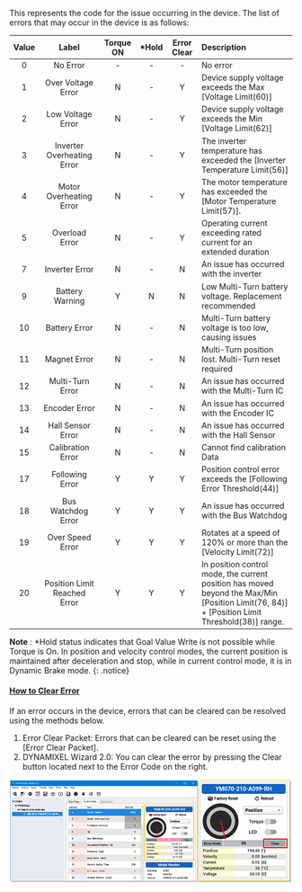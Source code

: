 This represents the code for the issue occurring in the device. The list of errors that may occur in the device is as follows:

| Value |           Label              | Torque ON | *Hold | Error Clear | Description                                                                |
|:-----:|:----------------------------:|:---------:|:-----:|:-----------:|:---------------------------------------------------------------------------|
| 0     | No Error                     | -         | -     | -           | No error                                                                   |
| 1     | Over Voltage Error           | N         | -     | Y           | Device supply voltage exceeds the Max [Voltage Limit(60)]                  |
| 2     | Low Voltage Error            | N         | -     | Y           | Device supply voltage exceeds the Min [Voltage Limit(62)]                  |
| 3     | Inverter Overheating Error   | N         | -     | Y           | The inverter temperature has exceeded the [Inverter Temperature Limit(56)] |
| 4     | Motor Overheating Error      | N         | -     | Y           | The motor temperature has exceeded the [Motor Temperature Limit(57)].      |
| 5     | Overload Error               | N         | -     | Y           | Operating current exceeding rated current for an extended duration         |
| 7     | Inverter Error               | N         | -     | N           | An issue has occurred with the inverter                                    |
| 9     | Battery Warning              | Y         | N     | N           | Low Multi-Turn battery voltage. Replacement recommended                    |
| 10    | Battery Error                | N         | -     | N           | Multi-Turn battery voltage is too low, causing issues                      |
| 11    | Magnet Error                 | N         | -     | N           | Multi-Turn position lost. Multi-Turn reset required                        |
| 12    | Multi-Turn Error             | N         | -     | N           | An issue has occurred with the Multi-Turn IC                               |
| 13    | Encoder Error                | N         | -     | N           | An issue has occurred with the Encoder IC                                  |
| 14    | Hall Sensor Error            | N         | -     | N           | An issue has occurred with the Hall Sensor                                 |
| 15    | Calibration Error            | N         | -     | N           | Cannot find calibration Data                                               |
| 17    | Following Error              | Y         | Y     | Y           | Position control error exceeds the [Following Error Threshold(44)]         |
| 18    | Bus Watchdog Error           | Y         | Y     | Y           | An issue has occurred with the Bus Watchdog                                |
| 19    | Over Speed Error             | Y         | Y     | Y           | Rotates at a speed of 120% or more than the [Velocity Limit(72)]           |
| 20    | Position Limit Reached Error | Y         | Y     | Y           | In position control mode, the current position has moved<br />beyond the Max/Min [Position Limit(76, 84)] + [Position Limit Threshold(38)] range. |


**Note** : *Hold status indicates that Goal Value Write is not possible while Torque is On. In position and velocity control modes, the current position is maintained after deceleration and stop, while in current control mode, it is in Dynamic Brake mode.
{: .notice}


#### [How to Clear Error](#how-to-clear-error)

If an error occurs in the device, errors that can be cleared can be resolved using the methods below. 
1. Error Clear Packet: Errors that can be cleared can be reset using the [Error Clear Packet].
2. DYNAMIXEL Wizard 2.0: You can clear the error by pressing the Clear button located next to the Error Code on the right.


![](/assets/images/dxl/y/clear_error.png)

